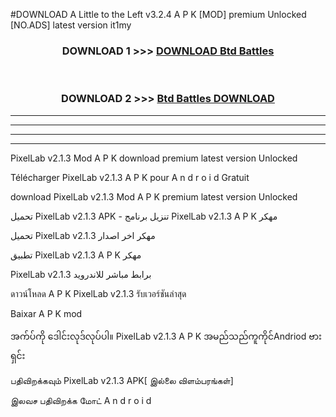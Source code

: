 #DOWNLOAD A Little to the Left v3.2.4 A P K [MOD] premium Unlocked [NO.ADS] latest version it1my 



<div align="center">

<h3>DOWNLOAD 1 >>> <a href="https://getmod1.web.app/?judule=Btd Battles">DOWNLOAD Btd Battles</a></h3><br>

<h3>DOWNLOAD 2 >>> <a href="https://getmod1.web.app/?judule=Btd Battles">Btd Battles DOWNLOAD </a></h3>

</div>


----------------------------------------------------------

----------------------------------------------------------

----------------------------------------------------------

----------------------------------------------------------


PixelLab v2.1.3 Mod A P K download premium latest version Unlocked

Télécharger  PixelLab v2.1.3 A P K pour A n d r o i d Gratuit

download PixelLab v2.1.3 Mod A P K premium latest version Unlocked

تحميل PixelLab v2.1.3 APK - تنزيل برنامج PixelLab v2.1.3 A P K مهكر

تحميل PixelLab v2.1.3 مهكر اخر اصدار

تطبيق PixelLab v2.1.3 A P K مهكر

PixelLab v2.1.3 برابط مباشر للاندرويد

ดาวน์โหลด A P K PixelLab v2.1.3 รับเวอร์ชันล่าสุด

Baixar A P K mod

အက်ပ်ကို ဒေါင်းလုဒ်လုပ်ပါ။ PixelLab v2.1.3 A P K အမည်သည်ကူကိုင်Andriod ဗားရှင်း

பதிவிறக்கவும் PixelLab v2.1.3 APK[ இல்லை விளம்பரங்கள்] 
 
இலவச பதிவிறக்க மோட் A n d r o i d



